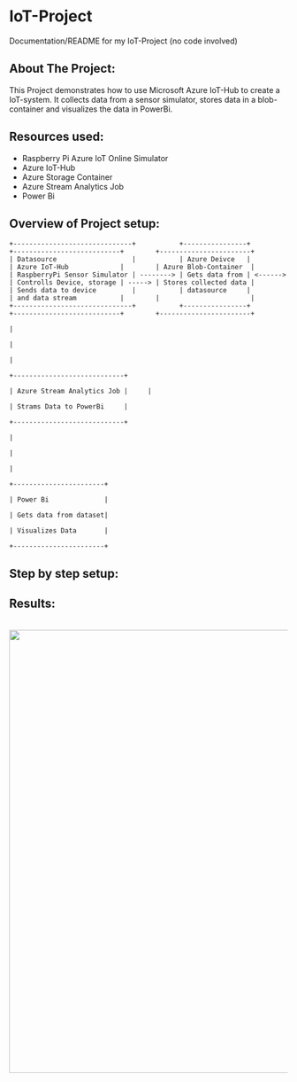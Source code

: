 # IoT-Project
Documentation/README for my IoT-Project (no code involved)

## About The Project:
This Project demonstrates how to use Microsoft Azure IoT-Hub to create a IoT-system.
It collects data from a sensor simulator, stores data in a blob-container and visualizes the data in PowerBi.


## Resources used:
- Raspberry Pi Azure IoT Online Simulator
- Azure IoT-Hub
- Azure Storage Container
- Azure Stream Analytics Job
- Power Bi

## Overview of Project setup:
```
+------------------------------+           +----------------+          +---------------------------+        +-----------------------+
| Datasource                   |           | Azure Deivce   |          | Azure IoT-Hub             |        | Azure Blob-Container  |
| RaspberryPi Sensor Simulator | --------> | Gets data from | <------> | Controlls Device, storage | -----> | Stores collected data |
| Sends data to device         |           | datasource     |          | and data stream           |        |                       |
+------------------------------+           +----------------+          +---------------------------+        +-----------------------+
                                                                                                                         |
                                                                                                                         |
                                                                                                                         |
                                                                                                            +----------------------------+
                                                                                                            | Azure Stream Analytics Job |     |
                                                                                                            | Strams Data to PowerBi     |       
                                                                                                            +----------------------------+
                                                                                                                         |
                                                                                                                         |
                                                                                                                         |
                                                                                                            +-----------------------+
                                                                                                            | Power Bi              |
                                                                                                            | Gets data from dataset|
                                                                                                            | Visualizes Data       |
                                                                                                            +-----------------------+

```
## Step by step setup:



## Results:



<br>
<img src="img/powerbi.png" width="800"/>



